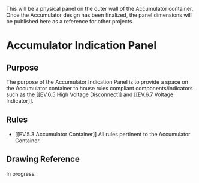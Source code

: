 This will be a physical panel on the outer wall of the Accumulator container. Once the Accumulator design has been finalized, the panel dimensions will be published here as a reference for other projects.

# Accumulator Indication Panel
## Purpose
The purpose of the Accumulator Indication Panel is to provide a space on the Accumulator container to house rules compliant components/indicators such as the [[EV.6.5 High Voltage Disconnect]] and [[EV.6.7 Voltage Indicator]].

## Rules
- [[EV.5.3 Accumulator Container]]
All rules pertinent to the Accumulator Container.

## Drawing Reference
In progress.